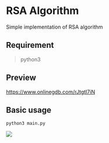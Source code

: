 # RSA Algorithm
Simple implementation of RSA algorithm

## Requirement
>python3

## Preview
https://www.onlinegdb.com/rJtgtI7iN

## Basic usage

```
python3 main.py
```
<img src="https://diwasx.github.io/img_backup/rsa_algorithm.svg">
